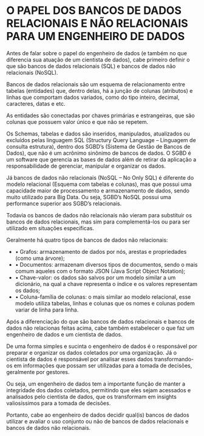 # O PAPEL DOS BANCOS DE DADOS RELACIONAIS E NÃO RELACIONAIS PARA UM ENGENHEIRO DE DADOS

Antes de falar sobre o papel do engenheiro de dados (e também no que diferencia sua atuação de um cientista de dados), cabe primeiro definir o que são bancos de dados relacionais (SQL) e bancos de dados não relacionais (NoSQL).

Bancos de dados relacionais são um esquema de relacionamento entre tabelas (entidades) que, dentro delas, há a junção de colunas (atributos) e linhas que comportam dados variados, como do tipo inteiro, decimal, caracteres, datas e etc.

As entidades são conectadas por chaves primárias e estrangeiras, que são colunas que possuem valor único e que não se repetem. 

Os Schemas, tabelas e dados são inseridos, manipulados, atualizados ou excluídos pelas linguagem SQL (Structury Query Language – Linguagem de consulta estrutura), dentro dos SGBD’s (Sistema de Gestão de Bancos de Dados), que não é um acrônimo sinônimo de bancos de dados. O SGBD é um software que gerencia as bases de dados além de retirar da aplicação a responsabilidade de gerenciar, manipular e organizar os dados.

Já bancos de dados não relacionais (NoSQL – No Only SQL) é diferente do modelo relacional (Esquema com tabelas e colunas), mas que possui uma capacidade maior de processamento e armazenamento de dados, sendo muito utilizado para Big Data. Ou seja, SGBD’s NoSQL possui uma performance superior aos SGBD’s relacionais.

Todavia os bancos de dados não relacionais não vieram para substituir os bancos de dados relacionais, mas sim para complementá-los ou para ser utilizado em situações específicas.

Geralmente há quatro tipos de bancos de dados não relacionais:
- •	Grafos: armazenamento de dados por nós, arestas e propriedades (como uma árvore);
- •	Documentos: armazenam diversos tipos de documentos, sendo o mais comum aqueles com o formato JSON (Java Script Object Notation);
- •	Chave-valor: os dados são salvos por um modelo similar a um dicionário, na qual a chave representa o índice e os valores representam os dados;
- •	Coluna-família de colunas: o mais similar ao modelo relacional, esse modelo utiliza tabelas, linhas e colunas que os nomes e colunas podem variar de linha para linha.

Após a diferenciação do que são bancos de dados relacionais e bancos de dados não relacionas feitas acima, cabe também estabelecer o que faz um engenheiro de dados e um cientista de dados.

De uma forma simples e sucinta o engenheiro de dados é o responsável por preparar e organizar os dados coletados por uma organização. Já o cientista de dados é responsável por analisar esses dados transformando-os em informações que possam ser utilizadas para a tomada de decisões, geralmente por gestores.

Ou seja, um engenheiro de dados tem a importante função de manter a integridade dos dados coletados, permitindo que eles sejam acessados e analisados pelo cientista de dados, que os transformam em insights valiosíssimos para a tomada de decisões.

Portanto, cabe ao engenheiro de dados decidir qual(is) bancos de dados utilizar e avaliar o uso conjunto ou não de bancos de dados relacionais e bancos de dados não relacionais.

